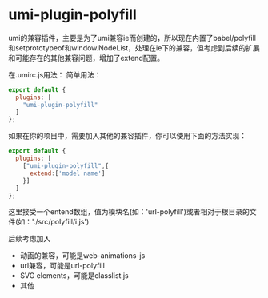 # umi-plugin-polyfill

umi的兼容插件，主要是为了umi兼容ie而创建的，所以现在内置了babel/polyfill和setprototypeof和window.NodeList，处理在ie下的兼容，但考虑到后续的扩展和可能存在的其他兼容问题，增加了extend配置。


在.umirc.js用法：
简单用法：
```js
export default {
  plugins: [
    "umi-plugin-polyfill"
  ]
};
```
如果在你的项目中，需要加入其他的兼容插件，你可以使用下面的方法实现：
```js
export default {
  plugins: [
    ["umi-plugin-polyfill",{
      extend:['model name']
    }]
  ]
};
```
这里接受一个entend数组，值为模块名(如：'url-polyfill')或者相对于根目录的文件(如：'./src/polyfill/i.js')


后续考虑加入
- 动画的兼容，可能是web-animations-js
- url兼容，可能是url-polyfill
- SVG elements，可能是classlist.js
- 其他